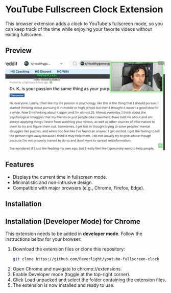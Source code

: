 # YouTube Fullscreen Clock Extension

This browser extension adds a clock to YouTube's fullscreen mode, so you can keep track of the time while enjoying your favorite videos without exiting fullscreen.

## Preview

<img src="preview.jpeg" width="500" alt="Preview Image">

## Features

- Displays the current time in fullscreen mode.
- Minimalistic and non-intrusive design.
- Compatible with major browsers (e.g., Chrome, Firefox, Edge).

## Installation

## Installation (Developer Mode) for Chrome

This extension needs to be added in **developer mode**. Follow the instructions below for your browser:

1. Download the extension files or clone this repository:
   ```bash
   git clone https://github.com/Reverlight/youtube-fullscreen-clock

2. Open Chrome and navigate to chrome://extensions.
3. Enable Developer mode (toggle at the top-right corner).
4. Click Load unpacked and select the folder containing the extension files.
5. The extension is now installed and ready to use.
